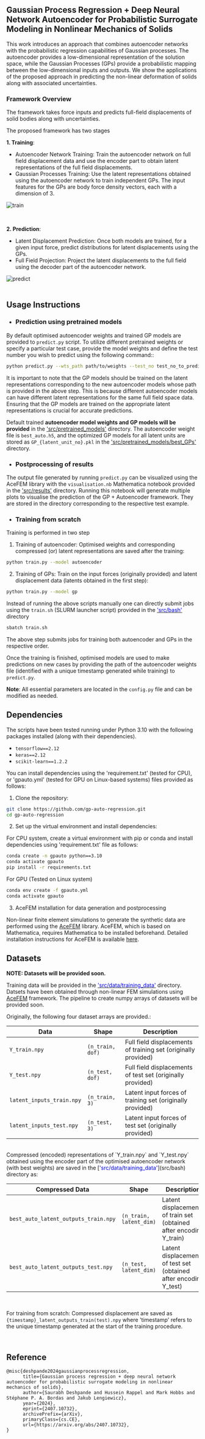 ## Gaussian Process Regression + Deep Neural Network Autoencoder for Probabilistic Surrogate Modeling in Nonlinear Mechanics of Solids  

This work introduces an approach that combines autoencoder networks with the probabilistic regression capabilities of Gaussian processes. The autoencoder provides a low-dimensional representation of the solution space, while the Gaussian Processes (GPs) provide a probabilistic mapping between the low-dimensional inputs and outputs. We show the applications of the proposed approach in predicting the non-linear deformation of solids along with associated uncertainties.
<br />

### Framework Overview

The framework takes force inputs and predicts full-field displacements of solid bodies along with uncertainties.

The proposed framework has two stages <br />

**1. Training**: <br />
- Autoencoder Network Training: Train the autoencoder network on full field displacement data and use the encoder part to obtain latent representations of the full field displacements.
- Gaussian Processes Training: Use the latent representations obtained using the autoencoder network to train independent GPs. The input features for the GPs are body force density vectors, each with a dimension of 3.

![train](schematics/train.jpg)

<br />

**2. Prediction**: <br />
- Latent Displacement Prediction: Once both models are trained, for a given input force, predict distributions for latent displacements using the GPs.
- Full Field Projection: Project the latent displacements to the full field using the decoder part of the autoencoder network.

![predict](schematics/predict.jpg)
<br />
<br />


## Usage Instructions

- ### Prediction using pretrained models <br />
By default optimised autoencoder weights and trained GP models are provided to `predict.py` script. To utilize different pretrained weights or specify a particular test case, provide the model weights and define the test number you wish to predict using the following command::

```bash
python predict.py --wts_path path/to/weights --test_no test_no_to_predict
```

It is important to note that the GP models should be trained on the latent representations corresponding to the new
autoencoder models whose path is provided in the above step. This is because different autoencoder
models can have different latent representations for the same full field space data. Ensuring that the GP models are trained on the appropriate latent representations is crucial for accurate predictions.

Default trained **autoencoder model weights and GP models will be provided** in the ['src/pretrained_models'](src/pretrained_models) directory. The autoencoder weight file is `best_auto.h5`, and the optimized GP models for all latent units are stored as `GP_{latent_unit_no}.pkl` in the ['src/pretrained_models/best_GPs'](src/pretrained_models/best_GPs) directory.

- ### Postprocessing of results <br />

The output file generated by running `predict.py` can be visualized using the AceFEM library with the `visualisation.nb`
Mathematica notebook provided in the ['src/results'](src/results) directory. Running this notebook
will generate multiple plots to visualise the prediction of the GP + Autoencoder framework. They are stored
in the directory corresponding to the respective test example.


- ### Training from scratch <br />

Training is performed in two step
1. Training of autoencoder: Optimised weights and corresponding compressed (or) latent representations are saved after the training:

```bash
python train.py --model autoencoder
```
2. Training of GPs: Train on the input forces (originally provided) and latent displacement data (latents obtained in the first step):
```bash
python train.py --model gp
```

Instead of running the above scripts manually one can directly submit jobs using the `train.sh` (SLURM launcher script) provided in the [<span style="color:blue">'src/bash'</span>](src/bash) directory

```bash
sbatch train.sh
```
The above step submits jobs for training both autoencoder and GPs in the respective order.

Once the training is finished, optimised models are used to make predictions on new cases by providing the path of the autoencoder weights file (identified with a unique timestamp generated while training) to `predict.py`.


**Note**: All essential parameters are located in the `config.py` file and can be modified as needed.

## Dependencies

The scripts have been tested running under Python 3.10 with the following packages installed (along with their dependencies).

- `tensorflow==2.12`
- `keras==2.12`
- `scikit-learn==1.2.2`

You can install dependencies using the 'requirement.txt' (tested for CPU), or 'gpauto.yml' (tested for GPU on Linux-based systems) files provided as follows:

1. Clone the repository:

```bash
git clone https://github.com/gp-auto-regression.git
cd gp-auto-regression
```
2. Set up the virtual environment and install dependencies:

For CPU system, create a virtual environment with pip or conda and install dependencies using 'requirement.txt' file as follows:
```bash
conda create -n gpauto python==3.10
conda activate gpauto
pip install -r requirements.txt
```
For GPU (Tested on Linux system)

```bash
conda env create -f gpauto.yml
conda activate gpauto
```

3. AceFEM installation for data generation and postprocessing

Non-linear finite element simulations to generate the synthetic data are performed using the [AceFEM](http://symech.fgg.uni-lj.si/Download.htm)
library. AceFEM, which is based on Mathematica, requires Mathematica to be installed beforehand. Detailed installation instructions for
AceFEM is available [here](http://symech.fgg.uni-lj.si/Download.htm).
<br />

## Datasets

**NOTE: Datasets will be provided soon.**

Training data will be provided in the [<span style="color:blue">'src/data/training_data'</span>](src/bash) directory. Datsets have been obtained through non-linear FEM simulations using [AceFEM](http://symech.fgg.uni-lj.si/Download.htm) framework. The pipeline to create numpy arrays of datasets will be provided soon. <br />

Originally, the following four dataset arrays are provided.:

| Data                       | Shape                    | Description                                           |
|----------------------------|--------------------------|-------------------------------------------------------|
| `Y_train.npy`              | `(n_train, dof)`         | Full field displacements of training set (originally provided) |
| `Y_test.npy`               | `(n_test, dof)`          | Full field displacements of test set (originally provided)    |
| `latent_inputs_train.npy`  | `(n_train, 3)`           | Latent input forces of training set (originally provided)      |
| `latent_inputs_test.npy`   | `(n_test, 3)`            | Latent input forces of test set (originally provided)         |

<br />
Compressed (encoded) representations of `Y_train.npy` and `Y_test.npy` obtained using the encoder part of the optimised autoencoder network (with best weights) are saved in the [<span style="color:blue">'src/data/training_data'</span>](src/bash) directory as:

| Compressed Data                       | Shape                    | Description                                           |
|----------------------------|--------------------------|-------------------------------------------------------|
| `best_auto_latent_outputs_train.npy`| `(n_train, latent_dim)`   | Latent displacements of train set (obtained after encoding Y_train)     |
| `best_auto_latent_outputs_test.npy` | `(n_test, latent_dim)`    | Latent displacements of test set (obtained after encoding Y_test)       |

<br />

For training from scratch: Compressed displacement are saved as `{timestamp}_latent_outputs_train(test).npy` where 'timestamp' refers to the unique timestamp generated at the start of the training procedure.

<br />

## Reference


```
@misc{deshpande2024gaussianprocessregression,
      title={Gaussian process regression + deep neural network autoencoder for probabilistic surrogate modeling in nonlinear mechanics of solids},
      author={Saurabh Deshpande and Hussein Rappel and Mark Hobbs and Stéphane P. A. Bordas and Jakub Lengiewicz},
      year={2024},
      eprint={2407.10732},
      archivePrefix={arXiv},
      primaryClass={cs.CE},
      url={https://arxiv.org/abs/2407.10732},
}
```

<br />
